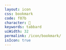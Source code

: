 ```yaml
---
layout: icon
css: bookmark
code: f07b
character: 
keywords: tabbard
uiWidth: 32
permalink: /icon/bookmark/
isIcon: true
---
```

